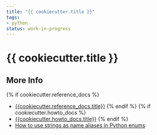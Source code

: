 ```yaml
---
title: "{{ cookiecutter.title }}"
tags:
- python
status: work-in-progress
---
```


# {{ cookiecutter.title }}

## More Info

{% if cookiecutter.reference_docs %}
* [{{cookiecutter.reference_docs.title}}]({{cookiecutter.reference_docs.url}})
{% endif %}
{% if cookiecutter.howto_docs %}
* [{{cookiecutter.howto_docs.title}}]({{cookiecutter.howto_docs.url}})
{% endif %}
* [How to use strings as name aliases in Python enums](https://www.notinventedhere.org/articles/python/how-to-use-strings-as-name-aliases-in-python-enums.html)
